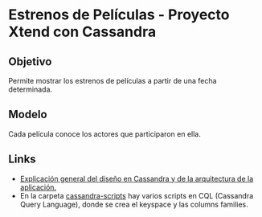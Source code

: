 # Estrenos de Películas - Proyecto Xtend con Cassandra

## Objetivo
Permite mostrar los estrenos de películas a partir de una fecha determinada. 

## Modelo
Cada película conoce los actores que participaron en ella.

## Links
* [Explicación general del diseño en Cassandra y de la arquitectura de la aplicación.](https://docs.google.com/document/d/1BgEonT2emC0gLoujYAfzJaB2nmphyJc78H8rm2nrZg4/edit?usp=sharing)
* En la carpeta [cassandra-scripts](cassandra-scripts) hay varios scripts en CQL (Cassandra Query Language), donde se crea el keyspace y las columns families. 
